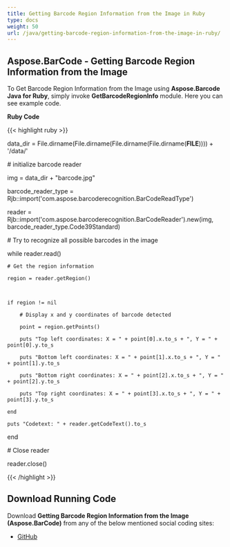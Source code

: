 ```yaml
---
title: Getting Barcode Region Information from the Image in Ruby
type: docs
weight: 50
url: /java/getting-barcode-region-information-from-the-image-in-ruby/
---
```


## **Aspose.BarCode - Getting Barcode Region Information from the Image**
To Get Barcode Region Information from the Image using **Aspose.Barcode Java for Ruby**, simply invoke **GetBarcodeRegionInfo** module. Here you can see example code.

**Ruby Code**

{{< highlight ruby >}}

 data_dir = File.dirname(File.dirname(File.dirname(File.dirname(__FILE__)))) + '/data/'

\# initialize barcode reader

img = data_dir + "barcode.jpg"

barcode_reader_type = Rjb::import('com.aspose.barcoderecognition.BarCodeReadType')

reader = Rjb::import('com.aspose.barcoderecognition.BarCodeReader').new(img, barcode_reader_type.Code39Standard)

\# Try to recognize all possible barcodes in the image

while reader.read()

    # Get the region information

    region = reader.getRegion()



    if region != nil

        # Display x and y coordinates of barcode detected

        point = region.getPoints()

        puts "Top left coordinates: X = " + point[0].x.to_s + ", Y = " + point[0].y.to_s

        puts "Bottom left coordinates: X = " + point[1].x.to_s + ", Y = " + point[1].y.to_s

        puts "Bottom right coordinates: X = " + point[2].x.to_s + ", Y = " + point[2].y.to_s

        puts "Top right coordinates: X = " + point[3].x.to_s + ", Y = " + point[3].y.to_s

    end

    puts "Codetext: " + reader.getCodeText().to_s

end

\# Close reader

reader.close()

{{< /highlight >}}
## **Download Running Code**
Download **Getting Barcode Region Information from the Image (Aspose.BarCode)** from any of the below mentioned social coding sites:

- [GitHub](https://github.com/aspose-barcode/Aspose.BarCode-for-Java/blob/master/Plugins/Aspose_Barcode_Java_for_Ruby/lib/asposebarcodejava/BarcodeRecognition/getbarcoderegioninfo.rb)
